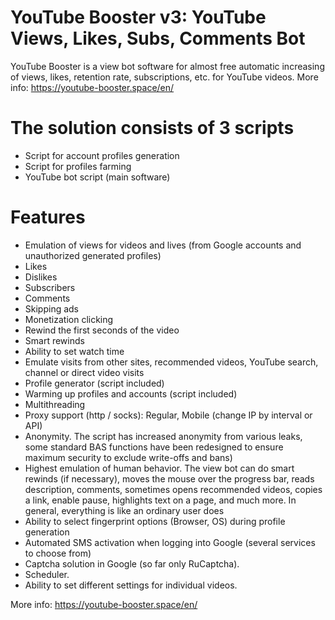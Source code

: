 # YouTube Booster v3: YouTube Views, Likes, Subs, Comments Bot
YouTube Booster is a view bot software for almost free automatic increasing of views, likes, retention rate, subscriptions, etc. for YouTube videos.
More info: https://youtube-booster.space/en/
# The solution consists of 3 scripts
 - Script for account profiles generation
 - Script for profiles farming
 - YouTube bot script (main software)
# Features
 - Emulation of views for videos and lives (from Google accounts and unauthorized generated profiles)
 - Likes
 - Dislikes
 - Subscribers
 - Comments
 - Skipping ads
 - Monetization clicking
 - Rewind the first seconds of the video
 - Smart rewinds
 - Ability to set watch time
 - Emulate visits from other sites, recommended videos, YouTube search, channel or direct video visits
 - Profile generator (script included)
 - Warming up profiles and accounts (script included)
 - Multithreading
 - Proxy support (http / socks): Regular, Mobile (change IP by interval or API)
 - Anonymity. The script has increased anonymity from various leaks, some standard BAS functions have been redesigned to ensure maximum security to exclude write-offs and bans)
 - Highest emulation of human behavior. The view bot can do smart rewinds (if necessary), moves the mouse over the progress bar, reads description, comments, sometimes opens recommended videos, copies a link, enable pause, highlights text on a page, and much more. In general, everything is like an ordinary user does
 - Ability to select fingerprint options (Browser, OS) during profile generation
 - Automated SMS activation when logging into Google (several services to choose from)
 - Captcha solution in Google (so far only RuCaptcha).
 - Scheduler.
 - Ability to set different settings for individual videos.

More info: https://youtube-booster.space/en/
